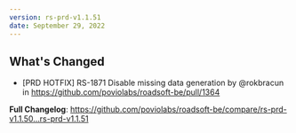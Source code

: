 ```yaml
---
version: rs-prd-v1.1.51
date: September 29, 2022
---
```


## What's Changed
* [PRD HOTFIX] RS-1871 Disable missing data generation by @rokbracun in https://github.com/poviolabs/roadsoft-be/pull/1364


**Full Changelog**: https://github.com/poviolabs/roadsoft-be/compare/rs-prd-v1.1.50...rs-prd-v1.1.51